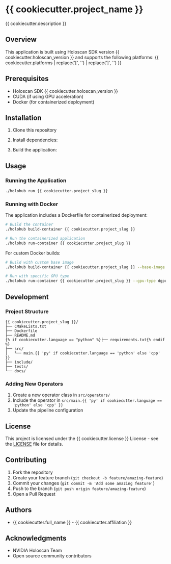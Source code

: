 # {{ cookiecutter.project_name }}

{{ cookiecutter.description }}

## Overview

This application is built using Holoscan SDK version {{ cookiecutter.holoscan_version }} and supports the following platforms:
{{ cookiecutter.platforms | replace('[', '') | replace(']', '') }}

## Prerequisites

- Holoscan SDK {{ cookiecutter.holoscan_version }}
- CUDA (if using GPU acceleration)
- Docker (for containerized deployment)

## Installation

1. Clone this repository

2. Install dependencies:

3. Build the application:

## Usage

### Running the Application

```bash
./holohub run {{ cookiecutter.project_slug }}
```

### Running with Docker

The application includes a Dockerfile for containerized deployment:

```bash
# Build the container
./holohub build-container {{ cookiecutter.project_slug }}

# Run the containerized application
./holohub run-container {{ cookiecutter.project_slug }}
```

For custom Docker builds:

```bash
# Build with custom base image
./holohub build-container {{ cookiecutter.project_slug }} --base-image nvcr.io/nvidia/clara-holoscan/holoscan:v{{ cookiecutter.holoscan_version }}-dgpu

# Run with specific GPU type
./holohub run-container {{ cookiecutter.project_slug }} --gpu-type dgpu
```

## Development

### Project Structure

```
{{ cookiecutter.project_slug }}/
├── CMakeLists.txt
├── Dockerfile
├── README.md
{% if cookiecutter.language == "python" %}├── requirements.txt{% endif %}
├── src/
│   └── main.{{ 'py' if cookiecutter.language == 'python' else 'cpp' }}
├── include/
├── tests/
└── docs/
```

### Adding New Operators

1. Create a new operator class in `src/operators/`
2. Include the operator in `src/main.{{ 'py' if cookiecutter.language == 'python' else 'cpp' }}`
3. Update the pipeline configuration

## License

This project is licensed under the {{ cookiecutter.license }} License - see the [LICENSE](LICENSE) file for details.

## Contributing

1. Fork the repository
2. Create your feature branch (`git checkout -b feature/amazing-feature`)
3. Commit your changes (`git commit -m 'Add some amazing feature'`)
4. Push to the branch (`git push origin feature/amazing-feature`)
5. Open a Pull Request

## Authors

- {{ cookiecutter.full_name }} - {{ cookiecutter.affiliation }}

## Acknowledgments

- NVIDIA Holoscan Team
- Open source community contributors
